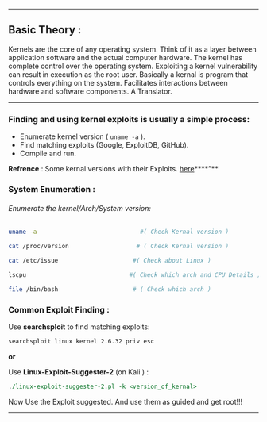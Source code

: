 - - -
## Basic Theory :
Kernels are the core of any operating system. Think of it as a layer between application software and the actual computer hardware.
The kernel has complete control over the operating system. Exploiting a kernel vulnerability can result in execution as the root user.
Basically a kernal is program that controls everything on the system.
Facilitates interactions between hardware and software components.
A Translator.
- - -

### Finding and using kernel exploits is usually a simple process:

- Enumerate kernel version (  `uname -a`  ).
- Find matching exploits (Google, ExploitDB, GitHub).
- Compile and run.

**Refrence** : Some kernal versions with their Exploits. [here](https://github.com/lucyoa/kernel-exploits)****”**

### System Enumeration :

###### Enumerate the kernel/Arch/System version:

```sh
uname -a                             #( Check Kernal version )
``` 

```sh
cat /proc/version                   # ( Check Kernal version )
```

```sh
cat /etc/issue                     #( Check about Linux )
```

```sh
lscpu                             #( Check which arch and CPU Details )
```

```sh
file /bin/bash                     # ( Check which arch )
```

### Common Exploit Finding :

Use **searchsploit** to find matching exploits:

```sh
searchsploit linux kernel 2.6.32 priv esc
```

**or**

Use **Linux-Exploit-Suggester-2** (on Kali ) :

```perl
./linux-exploit-suggester-2.pl -k <version_of_kernal>
```

Now Use the Exploit suggested. And use them as guided and get root!!!


- - -

